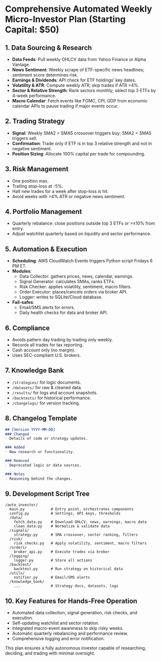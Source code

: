 # Comprehensive Automated Weekly Micro-Investor Plan (Starting Capital: \$50)

## 1. Data Sourcing & Research

- **Data Feeds**: Pull weekly OHLCV data from Yahoo Finance or Alpha Vantage.
- **News Sentiment**: Weekly scrape of ETF-specific news headlines; sentiment score determines risk.
- **Earnings & Dividends**: API check for ETF holdings’ key dates.
- **Volatility & ATR**: Compute weekly ATR; skip trades if ATR >4%.
- **Sector & Relative Strength**: Rank sectors monthly; select top 3 ETFs by 4-week performance.
- **Macro Calendar**: Fetch events like FOMC, CPI, GDP from economic calendar APIs to pause trading if major events occur.

## 2. Trading Strategy

- **Signal**: Weekly SMA2 > SMA5 crossover triggers buy; SMA2 < SMA5 triggers sell.
- **Confirmation**: Trade only if ETF is in top 3 relative strength and not in negative sentiment.
- **Position Sizing**: Allocate 100% capital per trade for compounding.

## 3. Risk Management

- One position max.
- Trailing stop-loss at -5%.
- Halt new trades for a week after stop-loss is hit.
- Avoid weeks with >4% ATR or negative news sentiment.

## 4. Portfolio Management

- Quarterly rebalance: close positions outside top 3 ETFs or >±10% from entry.
- Adjust watchlist quarterly based on liquidity and sector performance.

## 5. Automation & Execution

- **Scheduling**: AWS CloudWatch Events triggers Python script Fridays 6 PM ET.
- **Modules**:
  - Data Collector: gathers prices, news, calendar, earnings.
  - Signal Generator: calculates SMAs, ranks ETFs.
  - Risk Checker: applies volatility, sentiment, macro filters.
  - Order Executor: places/cancels orders via broker API.
  - Logger: writes to SQLite/Cloud database.
- **Fail-safes**:
  - Email/SMS alerts for errors.
  - Daily health checks for data and broker API.

## 6. Compliance

- Avoids pattern day trading by trading only weekly.
- Records all trades for tax reporting.
- Cash account only (no margin).
- Uses SEC-compliant U.S. brokers.

## 7. Knowledge Bank

- `/strategies/` for logic documents.
- `/datasets/` for raw & cleaned data.
- `/results/` for logs and account snapshots.
- `/backtests/` for historical performance.
- `/changelogs/` for version tracking.

## 8. Changelog Template

```markdown
## [Version YYYY-MM-DD]
### Changed
- Details of code or strategy updates.

### Added
- New research or functionality.

### Removed
- Deprecated logic or data sources.

### Notes
- Reasoning behind the changes.
```

## 9. Development Script Tree

```plaintext
/auto_investor/
  main.py            # Entry point, orchestrates components
  config.py          # Settings, API keys, thresholds
  /data/
    fetch_data.py    # Download OHLCV, news, earnings, macro data
    clean_data.py    # Normalize & validate data
  /signals/
    strategy.py      # SMA crossover, sector ranking, filters
  /risk/
    risk_checks.py   # Apply volatility, sentiment, macro filters
  /orders/
    broker_api.py    # Execute trades via broker
  /logging/
    logger.py        # Store all actions
  /backtest/
    backtest.py      # Run strategy on historical data
  /utils/
    notifier.py      # Email/SMS alerts
  /knowledge_bank/
    ...              # Strategy docs, datasets, logs
```

## 10. Key Features for Hands-Free Operation

- Automated data collection, signal generation, risk checks, and execution.
- Self-updating watchlist and sector rotation.
- Integrated macro-event awareness to skip risky weeks.
- Automatic quarterly rebalancing and performance review.
- Comprehensive logging and error notification.

This plan ensures a fully autonomous investor capable of researching, deciding, and trading with minimal oversight.


